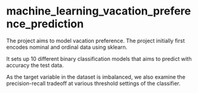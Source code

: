 # machine_learning_vacation_preference_prediction

The project aims to model vacation preference. The project initially first encodes nominal and ordinal data using sklearn.

It sets up 10 different binary classification models that aims to predict with accuracy the test data.

As the target variable in the dataset is imbalanced, we also examine the precision-recall tradeoff at various threshold settings of the classifier.
